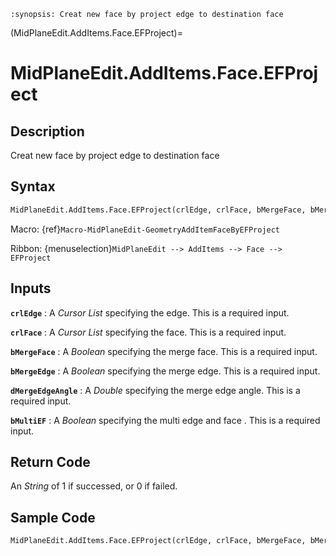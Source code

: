 ```{module} MidPlaneEdit.AddItems.Face.EFProject()
:synopsis: Creat new face by project edge to destination face
```

(MidPlaneEdit.AddItems.Face.EFProject)=

# MidPlaneEdit.AddItems.Face.EFProject

## Description

Creat new face by project edge to destination face

## Syntax

```python
MidPlaneEdit.AddItems.Face.EFProject(crlEdge, crlFace, bMergeFace, bMergeEdge, dMergeEdgeAngle, bMultiEF)
```

Macro: {ref}`Macro-MidPlaneEdit-GeometryAddItemFaceByEFProject`

Ribbon: {menuselection}`MidPlaneEdit --> AddItems --> Face --> EFProject`

## Inputs

**`crlEdge`**
: A _Cursor List_ specifying the edge. This is a required input.

**`crlFace`**
: A _Cursor List_ specifying the face. This is a required input.

**`bMergeFace`**
: A _Boolean_ specifying the merge face. This is a required input.

**`bMergeEdge`**
: A _Boolean_ specifying the merge edge. This is a required input.

**`dMergeEdgeAngle`**
: A _Double_ specifying the merge edge angle. This is a required input.

**`bMultiEF`**
: A _Boolean_ specifying the multi edge and face . This is a required input.

## Return Code

An _String_ of 1 if successed, or 0 if failed.

## Sample Code

```python
MidPlaneEdit.AddItems.Face.EFProject(crlEdge, crlFace, bMergeFace, bMergeEdge, dMergeEdgeAngle, bMultiEF)
```
